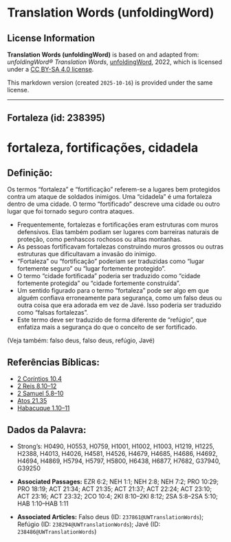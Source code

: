 # Translation Words (unfoldingWord)

## License Information

**Translation Words (unfoldingWord)** is based on and adapted from: _unfoldingWord® Translation Words_, [unfoldingWord](https://unfoldingword.org/utw), 2022, which is licensed under a [CC BY-SA 4.0 license](https://creativecommons.org/licenses/by-sa/4.0/legalcode.en).

This markdown version (created `2025-10-16`) is provided under the same license.



--------------------------------

## Fortaleza (id: 238395)

fortaleza, fortificações, cidadela
==================================

Definição:
----------

Os termos “fortaleza” e “fortificação” referem\-se a lugares bem protegidos contra um ataque de soldados inimigos. Uma “cidadela” é uma fortaleza dentro de uma cidade. O termo “fortificado” descreve uma cidade ou outro lugar que foi tornado seguro contra ataques.

* Frequentemente, fortalezas e fortificações eram estruturas com muros defensivos. Elas também podiam ser lugares com barreiras naturais de proteção, como penhascos rochosos ou altas montanhas.
* As pessoas fortificavam fortalezas construindo muros grossos ou outras estruturas que dificultavam a invasão do inimigo.
* “Fortaleza” ou “fortificação” poderiam ser traduzidas como “lugar fortemente seguro” ou “lugar fortemente protegido”.
* O termo “cidade fortificada” poderia ser traduzido como “cidade fortemente protegida” ou “cidade fortemente construída”.
* Um sentido figurado para o termo “fortaleza” pode ser algo em que alguém confiava erroneamente para segurança, como um falso deus ou outra coisa que era adorada em vez de Javé. Isso poderia ser traduzido como “falsas fortalezas”.
* Este termo deve ser traduzido de forma diferente de “refúgio”, que enfatiza mais a segurança do que o conceito de ser fortificado.

(Veja também: falso deus, falso deus, refúgio, Javé)

Referências Bíblicas:
---------------------

* [2 Coríntios 10\.4](https://ref.ly/2Cor10:4)
* [2 Reis 8\.10–12](https://ref.ly/2Kgs8:10-2Kgs8:12)
* [2 Samuel 5\.8–10](https://ref.ly/2Sam5:8-2Sam5:10)
* [Atos 21\.35](https://ref.ly/Acts21:35)
* [Habacuque 1\.10–11](https://ref.ly/Hab1:10-Hab1:11)

Dados da Palavra:
-----------------

* Strong’s: H0490, H0553, H0759, H1001, H1002, H1003, H1219, H1225, H2388, H4013, H4026, H4581, H4526, H4679, H4685, H4686, H4692, H4694, H4869, H5794, H5797, H5800, H6438, H6877, H7682, G37940, G39250

* **Associated Passages:** EZR 6:2; NEH 1:1; NEH 2:8; NEH 7:2; PRO 10:29; PRO 18:19; ACT 21:34; ACT 21:35; ACT 21:37; ACT 22:24; ACT 23:10; ACT 23:16; ACT 23:32; 2CO 10:4; 2KI 8:10–2KI 8:12; 2SA 5:8–2SA 5:10; HAB 1:10–HAB 1:11
* **Associated Articles:** Falso deus (ID: `237861@UWTranslationWords`); Refúgio (ID: `238294@UWTranslationWords`); Javé (ID: `238486@UWTranslationWords`)

